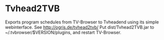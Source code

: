 Tvhead2TVB
==========

Exports program schedules from TV-Browser to Tvheadend using its simple webinterface. See http://ogris.de/tvhead2tvb/
Put dist/Tvhead2TVB.jar to ~/.tvbrowser/$VERSION/plugins, and restart TV-Browser.